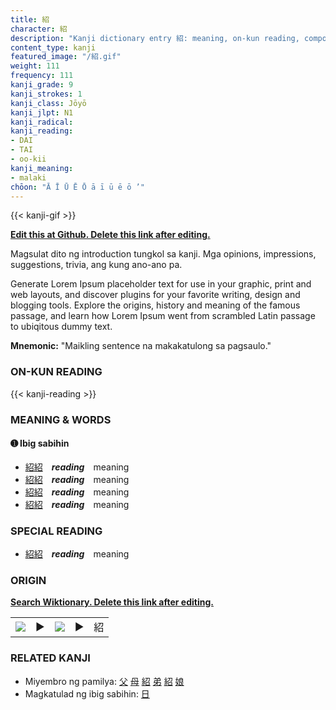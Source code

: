 ```yaml
---
title: 紹
character: 紹
description: "Kanji dictionary entry 紹: meaning, on-kun reading, compounds, origin, related kanji"
content_type: kanji
featured_image: "/紹.gif"
weight: 111
frequency: 111
kanji_grade: 9
kanji_strokes: 1
kanji_class: Jōyō
kanji_jlpt: N1
kanji_radical: 
kanji_reading: 
- DAI
- TAI
- oo-kii
kanji_meaning:
- malaki
chōon: "Ā Ī Ū Ē Ō ā ī ū ē ō ’"
---
```

[//]: # (Don't edit the line below. Kanji animated GIF code is automatically generated.)
{{< kanji-gif >}}

[//]: # (Edit below this line.)

**[Edit this at Github. Delete this link after editing.](https://github.com/tim0g/tim/tree/main/content/kanji/紹/index.md)**

Magsulat dito ng introduction tungkol sa kanji. Mga opinions, impressions, suggestions, trivia, ang kung ano-ano pa.

Generate Lorem Ipsum placeholder text for use in your graphic, print and web layouts, and discover plugins for your favorite writing, design and blogging tools. Explore the origins, history and meaning of the famous passage, and learn how Lorem Ipsum went from scrambled Latin passage to ubiqitous dummy text.
 
**Mnemonic:** "Maikling sentence na makakatulong sa pagsaulo."

### ON-KUN READING

[//]: # (Don't edit the line below. ON-KUN READING code is automatically generated.)
{{< kanji-reading >}}

### MEANING & WORDS

#### ➊ **Ibig sabihin**
  - [紹](../紹)[紹](../紹)　***reading***　meaning
  - [紹](../紹)[紹](../紹)　***reading***　meaning
  - [紹](../紹)[紹](../紹)　***reading***　meaning
  - [紹](../紹)[紹](../紹)　***reading***　meaning

### SPECIAL READING
  - [紹](../紹)[紹](../紹)　***reading***　meaning

### ORIGIN

**[Search Wiktionary. Delete this link after editing.](https://wiktionary.org/wiki/紹)**
<table class="kanji-table"><tr><td>
<img src="60px-紹-bronze.svg.png">
</td><td>▶</td><td>
<img src="60px-紹-oracle.svg.png">
</td><td>▶</td>
<td class="kanji-origin">紹</td>
</tr></table>

### RELATED KANJI
- Miyembro ng pamilya: [父](../父) [母](../母) [紹](../紹) [弟](../弟) [紹](../紹) [娘](../娘)
- Magkatulad ng ibig sabihin: [日](../日)
